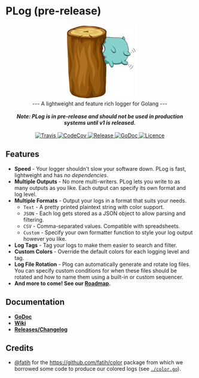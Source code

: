 # PLog (pre-release)

<p align="center">
    <img src="./images/plog.png" alt="PLog" width="200" /><br>
    --- A lightweight and feature rich logger for Golang ---<br>
    <br>
    <b><i>Note: PLog is in pre-release and should not be used in production systems until v1 is released.</i></b><br>
    <br>
    <a href="https://travis-ci.org/pd93/plog">
        <img src="https://img.shields.io/travis/pd93/plog/master?style=for-the-badge" alt="Travis" />
    </a>
    <a href="https://codecov.io/gh/pd93/plog">
        <img src="https://img.shields.io/codecov/c/github/pd93/plog?style=for-the-badge" alt="CodeCov" />
    </a>
    <a href="https://github.com/pd93/plog/releases">
        <img src="https://img.shields.io/github/v/release/pd93/plog?include_prereleases&style=for-the-badge" alt="Release" />
    </a>
    <a href="https://pkg.go.dev/github.com/pd93/plog">
        <img src="https://img.shields.io/badge/godoc-reference-5272B4.svg?style=for-the-badge" alt="GoDoc" />
    </a>
    <a href="https://github.com/pd93/plog/blob/master/LICENSE">
        <img src="https://img.shields.io/github/license/pd93/plog?style=for-the-badge" alt="Licence" />
    </a>
</p>

## Features

- **Speed** - Your logger shouldn't slow your software down. PLog is fast, lightweight and has *no dependencies*.
- **Multiple Outputs** - No more multi-writers. PLog lets you write to as many outputs as you like. Each output can specify its own format and log level.
- **Multiple Formats** - Output your logs in a format that suits your needs.
  - `Text` - A pretty printed plaintext string with color support.
  - `JSON` - Each log gets stored as a JSON object to allow parsing and filtering.
  - `CSV` - Comma-separated values. Compatible with spreadsheets.
  - `Custom` - Specify your own formatter function to style your log output however you like.
- **Log Tags** - Tag your logs to make them easier to search and filter.
- **Custom Colors** - Override the default colors for each logging level and tag.
- **Log File Rotation** - Plog can automatically generate and rotate log files. You can specify custom conditions for when these files should be rotated and how to name them using a built-in or custom sequencer.
- **And more to come! See our [Roadmap](https://github.com/pd93/plog/projects/1).**

## Documentation

- **[GoDoc](https://pkg.go.dev/github.com/pd93/plog)**
- **[Wiki](https://github.com/pd93/plog/wiki)**
- **[Releases/Changelog](https://github.com/pd93/plog/releases)**

## Credits

- [@fatih](https://github.com/fatih) for the https://github.com/fatih/color package from which we borrowed some code to produce our colored logs (see [`./color.go`](./color.go)).
